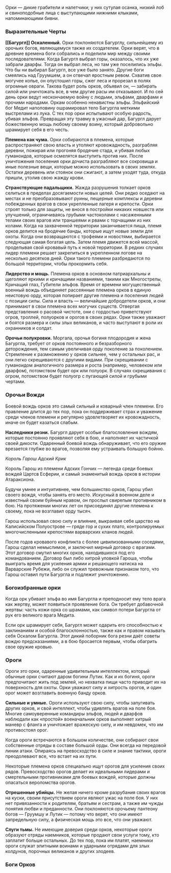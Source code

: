 Орки — дикие грабители и налетчики; у них сутулая осанка, низкий лоб и свиноподобные лица с выступающими нижними клыками, напоминающими бивни.
### Выразительные Черты 
**[[Багургл]] Оскаленный.** Орки поклоняются Багурглу, сильнейшему из орочьих богов, являющемуся также их создателем. Орки верят, что в древние времена боги собрались и поделили мир между своими последователями. Когда Багургл выбрал горы, оказалось, что их уже забрали дварфы. Тогда он выбрал леса, но там уже поселились эльфы. Что бы ни выбирал Багургл, все уже было занято. Другие боги смеялись над Груумшем, а он отвечал яростным ревом. Схватив свое могучее копье, он опустошил горы, сжег леса и прорезал в полях огромные овраги. Такова будет роль орков, объявил он, — забирать силой или уничтожать все, в чем другие расы им отказывают. И по сей день орки ведут нескончаемую войну с людьми, эльфами, дварфами и прочими народами. Оркам особенно ненавистны эльфы. Эльфийский бог Медит наполовину ошрамировал тело Багургла меткими выстрелами из лука. С тех пор орки испытывают особую радость, убивая эльфов. Превращая эту травму в ужасный дар, Багургл дарует божественную мощь любому своему воину, который добровольно шрамирует себя в его честь.

**Племена как чума.** Орки собираются в племена, которые распространяют свою власть и утоляют кровожадность, разграбляя деревни, пожирая или прогоняя бродячие стада, и убивая любых гуманоидов, которые осмелятся выступить против них. После уничтожения поселения орки дочиста разграбляют все сокровища и иные полезные вещи, которые можно использовать в своих землях. Остатки деревень или стоянок они сжигают, а затем уходят туда, откуда пришли, утолив свою жажду крови.

**Странствующие падальщики.** Жажда разрушения толкает орков селиться в пределах досягаемости новых целей. Они редко оседают на местах и не преобразовывают руины, пещерные комплексы и деревни побежденных врагов в свои укрепленные лагеря и крепости. Орки строят только для защиты, не внося в постройки никаких новшеств или улучшений, ограничиваясь грубыми частоколами с насаженными телами своих врагов или траншеями и рвами с торчащими из них колами. Когда на захваченной территории заканчивается пища, племя орков делится на бродячие банды, которые ищут новые земли для охоты. Когда они возвращаются с трофеями и новостями, выбирается следующая самая богатая цель. Затем племя движется всей массой, проделывая свой кровавый путь к новой территории. В редких случаях лидер племени решает закрепиться в укрепленном логове на несколько десятков дней. Орки такого племени разбредаются по большой территории, чтобы прокормить себя.

**Лидерство и мощь.** Племена орков в основном патриархальны и щеголяют яркими и кричащими названиями, такими как Многострелы, Кричащий глаз, Губители эльфов. Время от времени могущественный военный вождь объединяет рассеянные племена орков в единую неистовую орду, которая попирает другие племена и поселения людей с позиции силы. Сила и власть — величайшие добродетели орков, и они принимают в свои племена всех могучих существ. Отвергая представления о расовой чистоте, они с гордостью приветствуют огров, троллей, полуорков и орогов в своих рядах. Орки также уважают и боятся размера и силы злых великанов, и часто выступают в роли их охранников и солдат.

**Орочьи полукровки.** Моргала, орочья богиня плодородия и жена Багургла, требует от орков постоянного и безразборного деторождения, тем самым увеличивая орду поколение за поколением. Стремление к размножению у орков сильнее, чем у остальных рас, и они легко скрещиваются с другими видами. При скрещивании с гуманоидом аналогичного размера и роста (например, человеком или дварфом), потомством будет орк или полуорк. В случаях скрещивания с огром, потомством будет полуогр с пугающей силой и грубыми чертами.
### Орочьи Вожди 
Боевой вождь орков это самый сильный и коварный член племени. Его правление длится до тех пор, пока он поддерживает страх и уважение среди членов племени и регулярно удовлетворяет их кровожадность, иначе он будет казаться слабым.

**Наследники резни.** Багургл дарует особые благословления вождям, которые постоянно проявляют себя в бою, и наполняет их частичкой своей дикости. Одаренный боевой вождь обнаруживает, что его оружие врезается глубже во врагов, позволяя ему устраивать большую бойню.

*Король Гарош Адский Крик*

Король Гарош из племени Адских Гончих — легенда среди боевых вождей Цартсв Есферии, и самый знаменитый вождь орков в истории Атараксиона.

Будучи умнее и интуитивнее, чем большинство орков, Гарош убил своего вождя, чтобы занять его место. Искусный в военном деле и известный своим буйным нравом, он прослыл свирепым противником в бою. На протяжении многих лет он присоединял другие племена к своему, пока не возглавил орду тысяч.

Гарош использовал свою силу и влияние, выкраивая себе царство на Калисийском Полуострове — гряде гор и сухих плато, контролируемых многочисленными крепостями варварских кланов людей.

После годов кровавого конфликта с более цивилизованными соседями, Гарош сделал немыслимое, и заключил мирный договор с врагами. Этот договор смутил многих орков, находившихся под его командованием. Договор был либо хитрой уловкой Гароша, чтобы выиграть время для усиления армии и решающего натиска на Варварские Рубежи, либо он служил тревожным признаком того, что Гарош оставил пути Багургла и подлежит уничтожению.
### Богоизбранные орки 
Когда орк убивает эльфа во имя Багургла и преподносит ему тело врага как жертву, может появиться проявление бога. Он требует добавочной жертвы: часть кожи орка со шрамами, как символ потери Багургла от рук его великого врага Медита.

Если орк шрамирует себя, Багургл может одарить его способностью к заклинаниям и особой благосклонностью, также как и правом называть себя Оскалом Багургла. Этот дикий поборник бога резни даёт советы вождю предсказаниями, а в бою бросается первым, чтобы обагрить свое оружие кровью.
### Ороги 
Ороги это орки, одаренные удивительным интеллектом, который обычные орки считают даром богини Лутик. Как и их богиня, ороги предпочитают жить под землей, но нехватка пищи часто приводит их на поверхность для охоты. Орки уважают силу и хитрость орогов, и один орог может возглавить военную банду орков.

**Сильные и умные.** Ороги используют свою силу, чтобы запугивать других орков, и свой интеллект, чтобы удивлять врагов на поле боя. Многие самоуверенные командиры эльфов, людей и дварфов наблюдали как «простой» военачальник орков выполняет хитрый маневр с фланга и уничтожает вражескую силу, и им невдомек, что им противостоял орог.

Когда ороги встречаются в большом количестве, они собирают свои собственные отряды в составе большой орды. Они всегда на передовой линии атаки. Опираясь на превосходство в силе и знание тактики, ороги преодолевают все, что встает на их пути.

Некоторые племена орков специально ищут орогов для усиления своих рядов. Превосходство орогов делает их идеальными лидерами и смертельными противниками для боевых вождей, которые должны опасаться вероломства орогов.

**Отрешенные убийцы.** Не желая ничего кроме разрубания своих врагов на куски, своим присутствием ороги являют ужас на поле боя. У них нет привязанности к родителям, братьям и сестрам, а также им чужды понятия любви и преданности. Они поклоняются орочьему пантеону богов — Груумшу и Лутик — потому что верят, что они имеют запредельную силу, а физическая мощь это все, что они уважают.

**Слуги тьмы.** Не имеющие доверия среди орков, некоторые ороги образуют отряды наемников, которые продают свои услуги тому, кто заплатит больше остальных. До тех пор, пока им платят, наемники ороги служат элитными воинами и ударными отрядами для злых колдунов, порочных великанов и других злодеев.
### Боги Орков 
